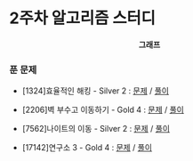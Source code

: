 # 2주차 알고리즘 스터디

<div align = center>
  <b>그래프</b>
</div>

### 푼 문제

  - [1324]효율적인 해킹 - Silver 2 : [문제](https:/www.acmicpc.net/problem/1325) / [풀이](https://github.com/firemancha/Algorithm/tree/main/Baekjoon/Graph/%5B1325%5D%ED%9A%A8%EC%9C%A8%EC%A0%81%EC%9D%B8%20%ED%95%B4%ED%82%B9)

  - [2206]벽 부수고 이동하기 - Gold 4 : [문제](https://www.acmicpc.net/problem/2206) / [풀이](https://github.com/firemancha/Algorithm/tree/main/Baekjoon/Graph/%5B2206%5D%EB%B2%BD%20%EB%B6%80%EC%88%98%EA%B3%A0%20%EC%9D%B4%EB%8F%99%ED%95%98%EA%B8%B0)

  - [7562]나이트의 이동 - Silver 2 : [문제](https://www.acmicpc.net/problem/7562) / [풀이](https://github.com/firemancha/Algorithm/tree/main/Baekjoon/Graph/%5B7562%5D%EB%82%98%EC%9D%B4%ED%8A%B8%EC%9D%98%20%EC%9D%B4%EB%8F%99)

  - [17142]연구소 3 - Gold 4 : [문제](https://www.acmicpc.net/problem/17142) / [풀이](https://github.com/firemancha/Algorithm/tree/main/Baekjoon/Graph/%5B17142%5D%EC%97%B0%EA%B5%AC%EC%86%8C%203)